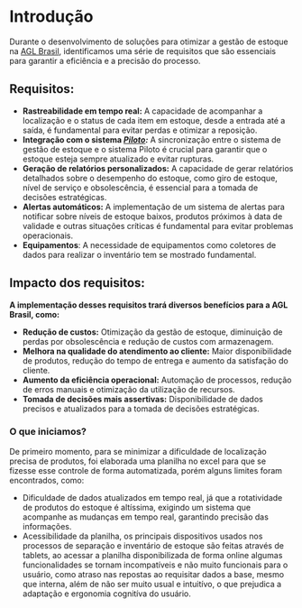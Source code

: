 # Introdução

Durante o desenvolvimento de soluções para otimizar a gestão de estoque na [AGL Brasil](https://www.aglbrasil.com/), identificamos uma série de requisitos que são essenciais para garantir a eficiência e a precisão do processo.

## Requisitos:

* **Rastreabilidade em tempo real:** A capacidade de acompanhar a localização e o status de cada item em estoque, desde a entrada até a saída, é fundamental para evitar perdas e otimizar a reposição.
* **Integração com o sistema *[Piloto](https://performancei.com.br/):*** A sincronização entre o sistema de gestão de estoque e o sistema Piloto é crucial para garantir que o estoque esteja sempre atualizado e evitar rupturas.
* **Geração de relatórios personalizados:** A capacidade de gerar relatórios detalhados sobre o desempenho do estoque, como giro de estoque, nível de serviço e obsolescência, é essencial para a tomada de decisões estratégicas.
* **Alertas automáticos:** A implementação de um sistema de alertas para notificar sobre níveis de estoque baixos, produtos próximos à data de validade e outras situações críticas é fundamental para evitar problemas operacionais.
* **Equipamentos**: A necessidade de equipamentos como coletores de dados para realizar o inventário tem se mostrado fundamental.

## Impacto dos requisitos:

**A implementação desses requisitos trará diversos benefícios para a AGL Brasil, como:**

* **Redução de custos:** Otimização da gestão de estoque, diminuição de perdas por obsolescência e redução de custos com armazenagem.
* **Melhora na qualidade do atendimento ao cliente:** Maior disponibilidade de produtos, redução do tempo de entrega e aumento da satisfação do cliente.
* **Aumento da eficiência operacional:** Automação de processos, redução de erros manuais e otimização da utilização de recursos.
* **Tomada de decisões mais assertivas:** Disponibilidade de dados precisos e atualizados para a tomada de decisões estratégicas.

### O que iniciamos?

De primeiro momento, para se minimizar a dificuldade de localização precisa de produtos, foi elaborada uma planilha no excel para que se fizesse esse controle de forma automatizada, porém alguns limites foram encontrados, como:

* Dificuldade de dados atualizados em tempo real, já que a rotatividade de produtos do estoque é altíssima, exigindo um sistema que acompanhe as mudanças em tempo real, garantindo  precisão das informações.
* Acessibilidade da planilha, os principais dispositivos usados nos processos de separação e inventário de estoque são feitas através de tablets, ao acessar a planilha disponibilizada de forma online algumas funcionalidades se tornam incompatíveis e não muito funcionais para o usuário, como atraso nas repostas ao requisitar dados a base, mesmo que interna, além de não ser muito usual e intuitívo, o que prejudica a adaptação e ergonomia cognitíva do usuário. 

